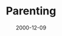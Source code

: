 ---
layout: message
category: message
series: "Home for the Holidays"
title: "Parenting"
date: 2000-12-09
message_id: 353
---